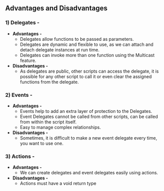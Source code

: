 ## Advantages and Disadvantages

### 1) **Delegates -**

- **Advantages -**
    - Delegates allow functions to be passed as parameters.
    - Delegates are dynamic and flexible to use, as we can attach and detach delegate instances at run time.
    - Delegates can invoke more than one function using the Multicast feature.
- **Disadvantages -**
    - As delegates are public, other scripts can access the delegate, it is possible for any other script to call it or even clear the assigned functions from the delegate.

### 2) Events -

- **Advantages -**
    - Events help to add an extra layer of protection to the Delegates.
    - Event Delegates cannot be called from other scripts, can be called from within the script itself.
    - Easy to manage complex relationships.
- **Disadvantages -**
    - Sometimes, it is difficult to make a new event delegate every time, you want to use one.

### 3) Actions -

- **Advantages -**
    - We can create delegates and event delegates easily using actions.
- **Disadvantages -**
    - Actions must have a void return type
